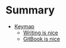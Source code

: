 # Summary

* [Keymap](keymap/Intellij-keymap.md)
    * [Writing is nice](part1/writing.md)
    * [GitBook is nice](part1/gitbook.md)
